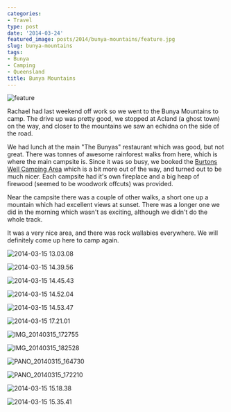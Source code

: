 ```yaml
---
categories:
- Travel
type: post
date: '2014-03-24'
featured_image: posts/2014/bunya-mountains/feature.jpg
slug: bunya-mountains
tags:
- Bunya
- Camping
- Queensland
title: Bunya Mountains
---
```


![feature](feature.jpg)

Rachael had last weekend off work so we went to the Bunya Mountains to camp. The drive up was pretty good, we stopped at Acland (a ghost town) on the way, and closer to the mountains we saw an echidna on the side of the road.

We had lunch at the main "The Bunyas" restaurant which was good, but not great. There was tonnes of awesome rainforest walks from here, which is where the main campsite is. Since it was so busy, we booked the [Burtons Well Camping Area](http://www.nprsr.qld.gov.au/parks/bunya-mountains/camping.html#burtons_well_camping_area) which is a bit more out of the way, and turned out to be much nicer. Each campsite had it's own fireplace and a big heap of firewood (seemed to be woodwork offcuts) was provided.

Near the campsite there was a couple of other walks, a short one up a mountain which had excellent views at sunset. There was a longer one we did in the morning which wasn't as exciting, although we didn't do the whole track.

It was a very nice area, and there was rock wallabies everywhere. We will definitely come up here to camp again.

![2014-03-15 13.03.08](echidna.jpg "Echidna")

![2014-03-15 14.39.56](2014-03-15-14-39-56.jpg "Giant fallen tree")

![2014-03-15 14.45.43](2014-03-15-14-45-431.jpg)

![2014-03-15 14.52.04](2014-03-15-14-52-04.jpg)

![2014-03-15 14.53.47](2014-03-15-14-53-47.jpg)

![2014-03-15 17.21.01](2014-03-15-17-21-01.jpg)

![IMG_20140315_172755](img_20140315_172755.jpg)

![IMG_20140315_182528](img_20140315_1825281.jpg)

![PANO_20140315_164730](pano_20140315_1647301.jpg "Camp site")

![PANO_20140315_172210](pano_20140315_172210.jpg)

![2014-03-15 15.18.38](2014-03-15-15-18-381.jpg)

![2014-03-15 15.35.41](2014-03-15-15-35-41.jpg)